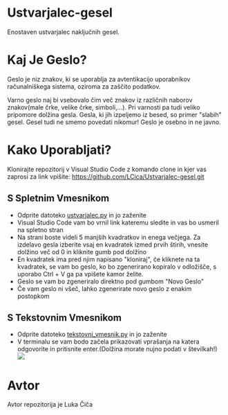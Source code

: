 # Ustvarjalec-gesel
Enostaven ustvarjalec naključnih gesel.
# Kaj Je Geslo?
Geslo je niz znakov, ki se uporablja za avtentikacijo uporabnikov računalniškega sistema, oziroma za zaščito podatkov.

Varno geslo naj bi vsebovalo čim več znakov iz različnih naborov znakov(male črke, velike črke, simboli,...). Pri varnosti pa tudi veliko pripomore dolžina gesla. Gesla, ki jih izpeljemo iz besed, so primer "slabih" gesel. Gesel tudi ne smemo povedati nikomur! Geslo je osebno in ne javno.

# Kako Uporabljati?
Klonirajte repozitorij v Visual Studio Code z komando clone in kjer vas zaprosi za link vpišite: https://github.com/LCica/Ustvarjalec-gesel.git
## S Spletnim Vmesnikom
* Odprite datoteko [ustvarjalec.py](ustvarjalec.py) in jo zaženite 
* Visual Studio Code vam bo vrnil link kateremu sledite in vas bo usmeril na spletno stran
* Na strani boste videli 5 manjših kvadratkov in enega večjega. Za izdelavo gesla izberite vsaj en kvadratek izmed prvih štirih, vnesite dolžino več od 0 in kliknite gumb pod dolžino
* En kvadratek ima pred njim napisano "kloniraj", če kliknete na ta kvadratek, se vam bo geslo, ko bo zgenerirano kopiralo v odložišče, s uporabo Ctrl + V ga pa vpišete kamor želite.
* Geslo se vam bo zgeneriralo direktno pod gumbom "Novo Geslo"
* Če vam geslo ni všeč, lahko zgenerirate novo geslo z enakim postopkom
## S Tekstovnim Vmesnikom 
* Odprite datoteko [tekstovni_vmesnik.py](tekstovni_vmesnik.py) in jo zaženite
* V terminalu se vam bodo začela prikazovati vprašanja na katera odgovorite in pritisnite enter.(Dolžina morate nujno podati v številkah!)
[![](https://s18955.pcdn.co/wp-content/uploads/2018/02/github.png)](https://github.com/user/repository/subscription)


# Avtor
Avtor repozitorija je Luka Čiča